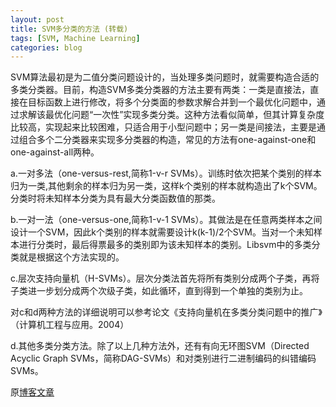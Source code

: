 ```yaml
---
layout: post
title: SVM多分类的方法 (转载)
tags: [SVM, Machine Learning]
categories: blog
---
```


SVM算法最初是为二值分类问题设计的，当处理多类问题时，就需要构造合适的多类分类器。目前，构造SVM多类分类器的方法主要有两类：一类是直接法，直接在目标函数上进行修改，将多个分类面的参数求解合并到一个最优化问题中，通过求解该最优化问题“一次性”实现多类分类。这种方法看似简单，但其计算复杂度比较高，实现起来比较困难，只适合用于小型问题中；另一类是间接法，主要是通过组合多个二分类器来实现多分类器的构造，常见的方法有one-against-one和one-against-all两种。

a.一对多法（one-versus-rest,简称1-v-r SVMs）。训练时依次把某个类别的样本归为一类,其他剩余的样本归为另一类，这样k个类别的样本就构造出了k个SVM。分类时将未知样本分类为具有最大分类函数值的那类。

b.一对一法（one-versus-one,简称1-v-1 SVMs）。其做法是在任意两类样本之间设计一个SVM，因此k个类别的样本就需要设计k(k-1)/2个SVM。当对一个未知样本进行分类时，最后得票最多的类别即为该未知样本的类别。Libsvm中的多类分类就是根据这个方法实现的。

c.层次支持向量机（H-SVMs）。层次分类法首先将所有类别分成两个子类，再将子类进一步划分成两个次级子类，如此循环，直到得到一个单独的类别为止。

对c和d两种方法的详细说明可以参考论文《支持向量机在多类分类问题中的推广》（计算机工程与应用。2004）

d.其他多类分类方法。除了以上几种方法外，还有有向无环图SVM（Directed Acyclic Graph SVMs，简称DAG-SVMs）和对类别进行二进制编码的纠错编码SVMs。

原[博客文章](blog.csdn.net/lanseliuying/article/details/1768995)